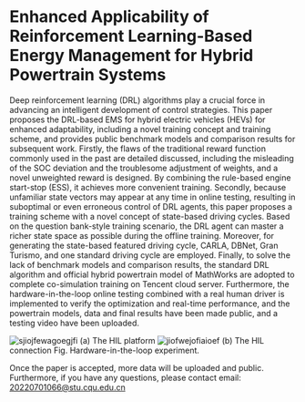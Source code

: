 # Enhanced Applicability of Reinforcement Learning-Based Energy Management for Hybrid Powertrain Systems
Deep reinforcement learning (DRL) algorithms play a crucial force in advancing an intelligent development of control strategies. This paper proposes the DRL-based EMS for hybrid electric vehicles (HEVs) for enhanced adaptability, including a novel training concept and training scheme, and provides public benchmark models and comparison results for subsequent work. Firstly, the flaws of the traditional reward function commonly used in the past are detailed discussed, including the misleading of the SOC deviation and the troublesome adjustment of weights, and a novel unweighted reward is designed. By combining the rule-based engine start-stop (ESS), it achieves more convenient training. Secondly, because unfamiliar state vectors may appear at any time in online testing, resulting in suboptimal or even erroneous control of DRL agents, this paper proposes a training scheme with a novel concept of state-based driving cycles. Based on the question bank-style training scenario, the DRL agent can master a richer state space as possible during the offline training. Moreover, for generating the state-based featured driving cycle, CARLA, DBNet, Gran Turismo, and one standard driving cycle are employed. Finally, to solve the lack of benchmark models and comparison results, the standard DRL algorithm and official hybrid powertrain model of MathWorks are adopted to complete co-simulation training on Tencent cloud server. Furthermore, the hardware-in-the-loop online testing combined with a real human driver is implemented to verify the optimization and real-time performance, and the powertrain models, data and final results have been made public, and a testing video have been uploaded.

![sjiojfewagoegjfi](https://github.com/KaysenC/Enhanced-Applicability-of-RL-Based-Energy-Management-for-Hybrid-Powertrain-Systems/assets/68646204/0aacaf60-5354-4bec-a8d4-c5867ed3906b)
(a) The HIL platform
![jiofwejofiaioef](https://github.com/KaysenC/Enhanced-Applicability-of-RL-Based-Energy-Management-for-Hybrid-Powertrain-Systems/assets/68646204/faafb164-1c2a-40a3-a0df-1d7c072dc0fe)
(b) The HIL connection
Fig. Hardware-in-the-loop experiment.

Once the paper is accepted, more data will be uploaded and public. Furthermore, if you have any questions, please contact email: 20220701066@stu.cqu.edu.cn
